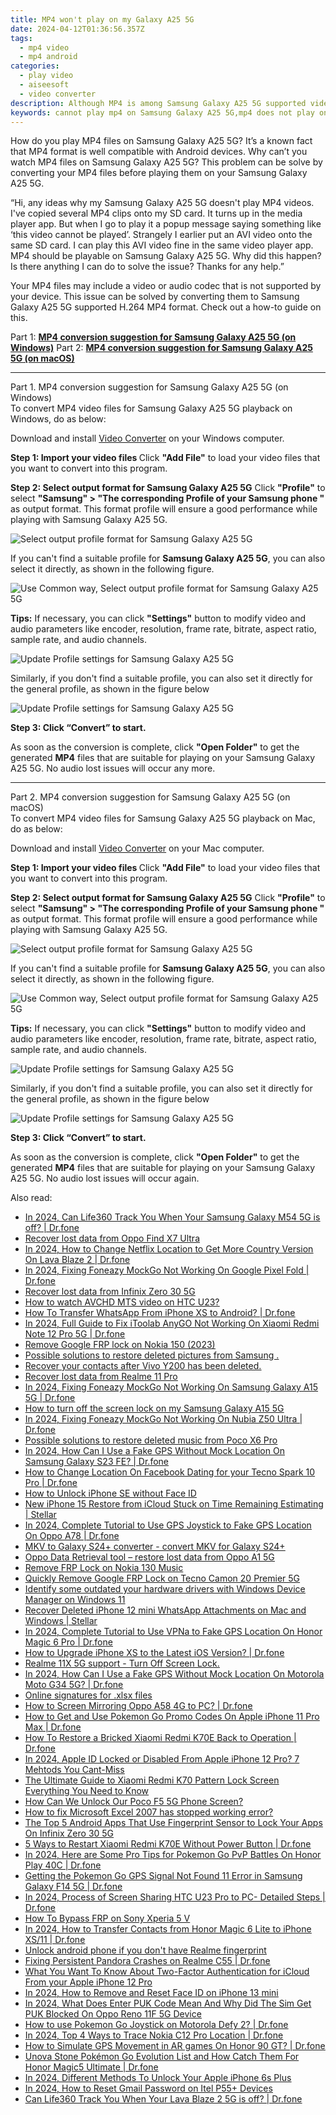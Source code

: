 ```yaml
---
title: MP4 won't play on my Galaxy A25 5G
date: 2024-04-12T01:36:56.357Z
tags: 
  - mp4 video
  - mp4 android
categories: 
  - play video
  - aiseesoft
  - video converter
description: Although MP4 is among Samsung Galaxy A25 5G supported video formats, some users still encounter incompatibility issues when playing MP4 files on Samsung Galaxy A25 5G. In this article, we explain how to solve the problem with a little workaround. 
keywords: cannot play mp4 on Samsung Galaxy A25 5G,mp4 does not play on Samsung ,play mp4 media player Samsung Galaxy A25 5G,can u play mp4 on Samsung ,why won't mp4 play on Galaxy A25 5G,why won't mp4 play on Samsung ,mp4 converter android 2018,how to converter 720p to mp4 on android,mp4 converter for android,Samsung Galaxy A25 5G wont play mp4,video to mp4 codec converter for android,video to mp4 converter for android
---
```


<div class="atpl-content atpl-for-aiseesoft-video-converter play-mp4-on-android">

<div class="atpl-post-description-part-1">
<div class="tpl-content-sub-paragraph-normal">
  <p>
    How do you play MP4 files on Samsung Galaxy A25 5G? It’s a known fact that MP4 format is well compatible with Android devices. Why can’t you watch MP4 files on Samsung Galaxy A25 5G? This problem can be solve by converting your MP4 files before playing them on your Samsung Galaxy A25 5G.
  </p>
</div>
</div>



<div class="atpl-post-description-part-2">
<div class="tpl-content-sub-paragraph-question">
  “Hi, any ideas why my Samsung Galaxy A25 5G doesn't play MP4 videos. I've copied several MP4 clips onto my SD card. It turns up in the media player app. But when I go to play it a popup message saying something like ‘this video cannot be played’. Strangely I earlier put an AVI video onto the same SD card. I can play this AVI video fine in the same video player app. MP4 should be playable on Samsung Galaxy A25 5G. Why did this happen? Is there anything I can do to solve the issue? Thanks for any help.”
</div>
<div class="tpl-content-sub-paragraph-content">
<p>
  Your MP4 files may include a video or audio codec that is not supported by your device. This issue can be solved by converting them to Samsung Galaxy A25 5G supported H.264 MP4 format. Check out a how-to guide on this.
</p>
</div>
</div>

Part 1: <strong><a href="#p1">MP4 conversion suggestion for Samsung Galaxy A25 5G (on Windows)</a></strong>
Part 2: <strong><a href="#p2">MP4 conversion suggestion for Samsung Galaxy A25 5G (on macOS)</a></strong>

<!-- Part 1 -->
<a id="p1" name="p1" ></a><hr>

<div class="atpl-step-part-style">Part 1. MP4 conversion suggestion for Samsung Galaxy A25 5G (on Windows)</div>
To convert MP4 video files for Samsung Galaxy A25 5G playback on Windows, do as below:

Download and install <a class="atpl-step-content-a-style" href="https://tools.techidaily.com/aiseesoft-total-video-converter/" >Video Converter</a> on your Windows computer.

<strong>Step 1: Import your video files </strong>
Click <b>"Add File"</b> to load your video files that you want to convert into this program.

<strong>Step 2: Select output format for Samsung Galaxy A25 5G</strong>
Click <b>"Profile"</b> to select <b>"Samsung" > "The corresponding Profile of your Samsung phone "</b> as output format. This format profile will ensure a good performance while playing with Samsung Galaxy A25 5G.

<img src="https://tools.techidaily.com/images/apps/aiseesoft/video-converter/devices/samsung/fv.mp4/win/profile-2.png" class="atpl-imgstyle" alt="Select output profile format for Samsung Galaxy A25 5G" />

If you can't find a suitable profile for **Samsung Galaxy A25 5G**, you can also select it directly, as shown in the following figure.

<img src="https://tools.techidaily.com/images/apps/aiseesoft/video-converter/devices/common_android/fv.mp4/win/profile.png" class="atpl-imgstyle" alt="Use Common way, Select output profile format for Samsung Galaxy A25 5G" />

<strong>Tips:</strong>
If necessary, you can click <b>"Settings"</b> button to modify video and audio parameters like encoder, resolution, frame rate, bitrate, aspect ratio, sample rate, and audio channels. 

<img src="https://tools.techidaily.com/images/apps/aiseesoft/video-converter/devices/samsung/fv.mp4/win/settings-5.png" class="atpl-imgstyle"  alt="Update Profile settings for Samsung Galaxy A25 5G" />

Similarly, if you don't find a suitable profile, you can also set it directly for the general profile, as shown in the figure below

<img src="https://tools.techidaily.com/images/apps/aiseesoft/video-converter/devices/common_android/fv.mp4/win/settings.png" class="atpl-imgstyle"  alt="Update Profile settings for Samsung Galaxy A25 5G" />

<strong>Step 3: Click “Convert” to start.</strong>

As soon as the conversion is complete, click <b>"Open Folder"</b> to get the generated <b>MP4</b> files that are suitable for playing on your Samsung Galaxy A25 5G. No audio lost issues will occur any more.

<!-- Part 2 -->
<a id="p2" name="p2"></a><hr>

<div class="atpl-step-part-style">Part 2. MP4 conversion suggestion for Samsung Galaxy A25 5G (on macOS)</div>
To convert MP4 video files for Samsung Galaxy A25 5G playback on Mac, do as below:

Download and install <a class="atpl-step-content-a-style" href="https://tools.techidaily.com/aiseesoft-total-video-converter/" >Video Converter</a> on your Mac computer.

<strong>Step 1: Import your video files </strong>
Click <b>"Add File"</b> to load your video files that you want to convert into this program.

<strong>Step 2: Select output format for Samsung Galaxy A25 5G</strong>
Click <b>"Profile"</b> to select <b>"Samsung" > "The corresponding Profile of your Samsung phone "</b> as output format. This format profile will ensure a good performance while playing with Samsung Galaxy A25 5G.

<img src="https://tools.techidaily.com/images/apps/aiseesoft/video-converter/devices/samsung/fv.mp4/mac/profile.png" class="atpl-imgstyle" alt="Select output profile format for Samsung Galaxy A25 5G" />

If you can't find a suitable profile for **Samsung Galaxy A25 5G**, you can also select it directly, as shown in the following figure.

<img src="https://tools.techidaily.com/images/apps/aiseesoft/video-converter/devices/common_android/fv.mp4/mac/profile.png" class="atpl-imgstyle" alt="Use Common way, Select output profile format for Samsung Galaxy A25 5G" />

<strong>Tips:</strong>
If necessary, you can click <b>"Settings"</b> button to modify video and audio parameters like encoder, resolution, frame rate, bitrate, aspect ratio, sample rate, and audio channels. 

<img src="https://tools.techidaily.com/images/apps/aiseesoft/video-converter/devices/samsung/fv.mp4/mac/settings.png" class="atpl-imgstyle"  alt="Update Profile settings for Samsung Galaxy A25 5G" />

Similarly, if you don't find a suitable profile, you can also set it directly for the general profile, as shown in the figure below

<img src="https://tools.techidaily.com/images/apps/aiseesoft/video-converter/devices/common_android/fv.mp4/win/settings.png" class="atpl-imgstyle"  alt="Update Profile settings for Samsung Galaxy A25 5G" />

<strong>Step 3: Click “Convert” to start.</strong>

As soon as the conversion is complete, click <b>"Open Folder"</b> to get the generated <b>MP4</b> files that are suitable for playing on your Samsung Galaxy A25 5G. No audio lost issues will occur again.



<div class="atpl-post-end">
  <div class="atpl-post-device-model-description">
    
  </div>
</div>

<ins class="adsbygoogle"
     style="display:block"
     data-ad-client="ca-pub-7571918770474297"
     data-ad-slot="8358498916"
     data-ad-format="auto"
     data-full-width-responsive="true"></ins>


</div>
<ins class="adsbygoogle"
    style="display:block"
    data-ad-format="autorelaxed"
    data-ad-client="ca-pub-7571918770474297"
    data-ad-slot="1223367746"></ins>

<span class="atpl-alsoreadstyle">Also read:</span>
<div><ul>
<li><a href="https://review-topics.techidaily.com/in-2024-can-life360-track-you-when-your-samsung-galaxy-m54-5g-is-off-drfone-by-drfone-virtual-android/"><u>In 2024, Can Life360 Track You When Your Samsung Galaxy M54 5G is off? | Dr.fone</u></a></li>
<li><a href="https://review-topics.techidaily.com/recover-lost-data-from-oppo-find-x7-ultra-by-fonelab-android-recover-data/"><u>Recover lost data from Oppo Find X7 Ultra</u></a></li>
<li><a href="https://review-topics.techidaily.com/in-2024-how-to-change-netflix-location-to-get-more-country-version-on-lava-blaze-2-drfone-by-drfone-virtual-android/"><u>In 2024, How to Change Netflix Location to Get More Country Version On Lava Blaze 2 | Dr.fone</u></a></li>
<li><a href="https://review-topics.techidaily.com/in-2024-fixing-foneazy-mockgo-not-working-on-google-pixel-fold-drfone-by-drfone-virtual-android/"><u>In 2024, Fixing Foneazy MockGo Not Working On Google Pixel Fold | Dr.fone</u></a></li>
<li><a href="https://review-topics.techidaily.com/recover-lost-data-from-infinix-zero-30-5g-by-fonelab-android-recover-data/"><u>Recover lost data from Infinix Zero 30 5G</u></a></li>
<li><a href="https://review-topics.techidaily.com/how-to-watch-avchd-mts-video-on-htc-u23-by-aiseesoft-video-converter-play-mts-on-android/"><u>How to watch AVCHD MTS video on HTC U23?</u></a></li>
<li><a href="https://review-topics.techidaily.com/how-to-transfer-whatsapp-from-iphone-xs-to-android-drfone-by-drfone-transfer-whatsapp-from-ios-transfer-whatsapp-from-ios/"><u>How To Transfer WhatsApp From iPhone XS to Android? | Dr.fone</u></a></li>
<li><a href="https://review-topics.techidaily.com/in-2024-full-guide-to-fix-itoolab-anygo-not-working-on-xiaomi-redmi-note-12-pro-5g-drfone-by-drfone-virtual-android/"><u>In 2024, Full Guide to Fix iToolab AnyGO Not Working On Xiaomi Redmi Note 12 Pro 5G | Dr.fone</u></a></li>
<li><a href="https://review-topics.techidaily.com/remove-google-frp-lock-on-nokia-150-2023-by-drfone-android-unlock-remove-google-frp/"><u>Remove Google FRP lock on Nokia 150 (2023)</u></a></li>
<li><a href="https://review-topics.techidaily.com/possible-solutions-to-restore-deleted-pictures-from-samsung-by-fonelab-android-recover-pictures/"><u>Possible solutions to restore deleted pictures from Samsung .</u></a></li>
<li><a href="https://review-topics.techidaily.com/recover-your-contacts-after-vivo-y200-has-been-deleted-by-fonelab-android-recover-contacts/"><u>Recover your contacts after Vivo Y200 has been deleted.</u></a></li>
<li><a href="https://review-topics.techidaily.com/recover-lost-data-from-realme-11-pro-by-fonelab-android-recover-data/"><u>Recover lost data from Realme 11 Pro</u></a></li>
<li><a href="https://review-topics.techidaily.com/in-2024-fixing-foneazy-mockgo-not-working-on-samsung-galaxy-a15-5g-drfone-by-drfone-virtual-android/"><u>In 2024, Fixing Foneazy MockGo Not Working On Samsung Galaxy A15 5G | Dr.fone</u></a></li>
<li><a href="https://review-topics.techidaily.com/how-to-turn-off-the-screen-lock-on-my-samsung-galaxy-a15-5g-by-drfone-android-unlock-android-unlock/"><u>How to turn off the screen lock on my Samsung Galaxy A15 5G</u></a></li>
<li><a href="https://review-topics.techidaily.com/in-2024-fixing-foneazy-mockgo-not-working-on-nubia-z50-ultra-drfone-by-drfone-virtual-android/"><u>In 2024, Fixing Foneazy MockGo Not Working On Nubia Z50 Ultra | Dr.fone</u></a></li>
<li><a href="https://review-topics.techidaily.com/possible-solutions-to-restore-deleted-music-from-poco-x6-pro-by-fonelab-android-recover-music/"><u>Possible solutions to restore deleted music from Poco X6 Pro</u></a></li>
<li><a href="https://review-topics.techidaily.com/in-2024-how-can-i-use-a-fake-gps-without-mock-location-on-samsung-galaxy-s23-fe-drfone-by-drfone-virtual-android/"><u>In 2024, How Can I Use a Fake GPS Without Mock Location On Samsung Galaxy S23 FE? | Dr.fone</u></a></li>
<li><a href="https://review-topics.techidaily.com/how-to-change-location-on-facebook-dating-for-your-tecno-spark-10-pro-drfone-by-drfone-virtual-android/"><u>How to Change Location On Facebook Dating for your Tecno Spark 10 Pro | Dr.fone</u></a></li>
<li><a href="https://review-topics.techidaily.com/how-to-unlock-iphone-se-without-face-id-by-drfone-ios-unlock-ios-unlock/"><u>How to Unlock iPhone SE without Face ID</u></a></li>
<li><a href="https://review-topics.techidaily.com/new-iphone-15-restore-from-icloud-stuck-on-time-remaining-estimating-stellar-by-stellar-data-recovery-ios-iphone-data-recovery/"><u>New iPhone 15 Restore from iCloud Stuck on Time Remaining Estimating | Stellar</u></a></li>
<li><a href="https://review-topics.techidaily.com/in-2024-complete-tutorial-to-use-gps-joystick-to-fake-gps-location-on-oppo-a78-drfone-by-drfone-virtual-android/"><u>In 2024, Complete Tutorial to Use GPS Joystick to Fake GPS Location On Oppo A78 | Dr.fone</u></a></li>
<li><a href="https://review-topics.techidaily.com/mkv-to-galaxy-s24plus-converter-convert-mkv-for-galaxy-s24plus-by-aiseesoft-video-converter-play-mkv-on-android/"><u>MKV to Galaxy S24+ converter - convert MKV for Galaxy S24+</u></a></li>
<li><a href="https://review-topics.techidaily.com/oppo-data-retrieval-tool-restore-lost-data-from-oppo-a1-5g-by-fonelab-android-recover-data/"><u>Oppo Data Retrieval tool – restore lost data from Oppo A1 5G</u></a></li>
<li><a href="https://review-topics.techidaily.com/remove-frp-lock-on-nokia-130-music-by-drfone-android-unlock-remove-google-frp/"><u>Remove FRP Lock on Nokia 130 Music</u></a></li>
<li><a href="https://review-topics.techidaily.com/quickly-remove-google-frp-lock-on-tecno-camon-20-premier-5g-by-drfone-android-unlock-remove-google-frp/"><u>Quickly Remove Google FRP Lock on Tecno Camon 20 Premier 5G</u></a></li>
<li><a href="https://review-topics.techidaily.com/identify-some-outdated-your-hardware-drivers-with-windows-device-manager-on-windows-11-by-drivereasy-guide/"><u>Identify some outdated your hardware drivers with Windows Device Manager on Windows 11</u></a></li>
<li><a href="https://review-topics.techidaily.com/recover-deleted-iphone-12-mini-whatsapp-attachments-on-mac-and-windows-stellar-by-stellar-data-recovery-ios-iphone-data-recovery/"><u>Recover Deleted iPhone 12 mini WhatsApp Attachments on Mac and Windows | Stellar</u></a></li>
<li><a href="https://review-topics.techidaily.com/in-2024-complete-tutorial-to-use-vpna-to-fake-gps-location-on-honor-magic-6-pro-drfone-by-drfone-virtual-android/"><u>In 2024, Complete Tutorial to Use VPNa to Fake GPS Location On Honor Magic 6 Pro | Dr.fone</u></a></li>
<li><a href="https://review-topics.techidaily.com/how-to-upgrade-iphone-xs-to-the-latest-ios-version-drfone-by-drfone-ios-system-repair-ios-system-repair/"><u>How to Upgrade iPhone XS to the Latest iOS Version? | Dr.fone</u></a></li>
<li><a href="https://review-topics.techidaily.com/realme-11x-5g-support-turn-off-screen-lock-by-drfone-android-unlock-android-unlock/"><u>Realme 11X 5G support - Turn Off Screen Lock.</u></a></li>
<li><a href="https://review-topics.techidaily.com/in-2024-how-can-i-use-a-fake-gps-without-mock-location-on-motorola-moto-g34-5g-drfone-by-drfone-virtual-android/"><u>In 2024, How Can I Use a Fake GPS Without Mock Location On Motorola Moto G34 5G? | Dr.fone</u></a></li>
<li><a href="https://review-topics.techidaily.com/online-signatures-for-xlsx-files-by-ldigisigner-sign-a-excel-sign-a-excel/"><u>Online signatures for .xlsx files</u></a></li>
<li><a href="https://screen-mirror.techidaily.com/how-to-screen-mirroring-oppo-a58-4g-to-pc-drfone-by-drfone-android/"><u>How to Screen Mirroring Oppo A58 4G to PC? | Dr.fone</u></a></li>
<li><a href="https://ios-pokemon-go.techidaily.com/how-to-get-and-use-pokemon-go-promo-codes-on-apple-iphone-11-pro-max-drfone-by-drfone-virtual-ios/"><u>How to Get and Use Pokemon Go Promo Codes On Apple iPhone 11 Pro Max | Dr.fone</u></a></li>
<li><a href="https://fix-guide.techidaily.com/how-to-restore-a-bricked-xiaomi-redmi-k70e-back-to-operation-drfone-by-drfone-fix-android-problems-fix-android-problems/"><u>How To Restore a Bricked Xiaomi Redmi K70E Back to Operation | Dr.fone</u></a></li>
<li><a href="https://apple-account.techidaily.com/in-2024-apple-id-locked-or-disabled-from-apple-iphone-12-pro-7-mehtods-you-cant-miss-by-drfone-ios/"><u>In 2024, Apple ID Locked or Disabled From Apple iPhone 12 Pro? 7 Mehtods You Cant-Miss</u></a></li>
<li><a href="https://unlock-android.techidaily.com/the-ultimate-guide-to-xiaomi-redmi-k70-pattern-lock-screen-everything-you-need-to-know-by-drfone-android/"><u>The Ultimate Guide to Xiaomi Redmi K70 Pattern Lock Screen Everything You Need to Know</u></a></li>
<li><a href="https://easy-unlock-android.techidaily.com/how-can-we-unlock-our-poco-f5-5g-phone-screen-by-drfone-android/"><u>How Can We Unlock Our Poco F5 5G Phone Screen?</u></a></li>
<li><a href="https://blog-min.techidaily.com/how-to-fix-microsoft-excel-2007-has-stopped-working-error-by-stellar-guide/"><u>How to fix Microsoft Excel 2007 has stopped working error?</u></a></li>
<li><a href="https://unlock-android.techidaily.com/the-top-5-android-apps-that-use-fingerprint-sensor-to-lock-your-apps-on-infinix-zero-30-5g-by-drfone-android/"><u>The Top 5 Android Apps That Use Fingerprint Sensor to Lock Your Apps On Infinix Zero 30 5G</u></a></li>
<li><a href="https://phone-solutions.techidaily.com/5-ways-to-restart-xiaomi-redmi-k70e-without-power-button-drfone-by-drfone-reset-android-reset-android/"><u>5 Ways to Restart Xiaomi Redmi K70E Without Power Button | Dr.fone</u></a></li>
<li><a href="https://pokemon-go-android.techidaily.com/in-2024-here-are-some-pro-tips-for-pokemon-go-pvp-battles-on-honor-play-40c-drfone-by-drfone-virtual-android/"><u>In 2024, Here are Some Pro Tips for Pokemon Go PvP Battles On Honor Play 40C | Dr.fone</u></a></li>
<li><a href="https://android-location.techidaily.com/getting-the-pokemon-go-gps-signal-not-found-11-error-in-samsung-galaxy-f14-5g-drfone-by-drfone-virtual/"><u>Getting the Pokemon Go GPS Signal Not Found 11 Error in Samsung Galaxy F14 5G | Dr.fone</u></a></li>
<li><a href="https://screen-mirror.techidaily.com/in-2024-process-of-screen-sharing-htc-u23-pro-to-pc-detailed-steps-drfone-by-drfone-android/"><u>In 2024, Process of Screen Sharing HTC U23 Pro to PC- Detailed Steps | Dr.fone</u></a></li>
<li><a href="https://phone-solutions.techidaily.com/how-to-bypass-frp-on-sony-xperia-5-v-by-drfone-android-unlock-remove-google-frp/"><u>How To Bypass FRP on Sony Xperia 5 V</u></a></li>
<li><a href="https://android-transfer.techidaily.com/in-2024-how-to-transfer-contacts-from-honor-magic-6-lite-to-iphone-xs11-drfone-by-drfone-transfer-from-android-transfer-from-android/"><u>In 2024, How to Transfer Contacts from Honor Magic 6 Lite to iPhone XS/11 | Dr.fone</u></a></li>
<li><a href="https://techidaily.com/unlock-android-phone-if-you-don-t-have-realme-fingerprint-by-drfone-android-unlock-android-unlock/"><u>Unlock android phone if you don't have Realme fingerprint</u></a></li>
<li><a href="https://howto.techidaily.com/fixing-persistent-pandora-crashes-on-realme-c55-drfone-by-drfone-fix-android-problems-fix-android-problems/"><u>Fixing Persistent Pandora Crashes on Realme C55 | Dr.fone</u></a></li>
<li><a href="https://activate-lock.techidaily.com/what-you-want-to-know-about-two-factor-authentication-for-icloud-from-your-apple-iphone-12-pro-by-drfone-ios/"><u>What You Want To Know About Two-Factor Authentication for iCloud From your Apple iPhone 12 Pro</u></a></li>
<li><a href="https://ios-unlock.techidaily.com/in-2024-how-to-remove-and-reset-face-id-on-iphone-13-mini-by-drfone-ios/"><u>In 2024, How to Remove and Reset Face ID on iPhone 13 mini</u></a></li>
<li><a href="https://sim-unlock.techidaily.com/in-2024-what-does-enter-puk-code-mean-and-why-did-the-sim-get-puk-blocked-on-oppo-reno-11f-5g-device-by-drfone-android/"><u>In 2024, What Does Enter PUK Code Mean And Why Did The Sim Get PUK Blocked On Oppo Reno 11F 5G Device</u></a></li>
<li><a href="https://android-pokemon-go.techidaily.com/how-to-use-pokemon-go-joystick-on-motorola-defy-2-drfone-by-drfone-virtual-android/"><u>How to use Pokemon Go Joystick on Motorola Defy 2? | Dr.fone</u></a></li>
<li><a href="https://android-location-track.techidaily.com/in-2024-top-4-ways-to-trace-nokia-c12-pro-location-drfone-by-drfone-virtual-android/"><u>In 2024, Top 4 Ways to Trace Nokia C12 Pro Location | Dr.fone</u></a></li>
<li><a href="https://fake-location.techidaily.com/how-to-simulate-gps-movement-in-ar-games-on-honor-90-gt-drfone-by-drfone-virtual-android/"><u>How to Simulate GPS Movement in AR games On Honor 90 GT? | Dr.fone</u></a></li>
<li><a href="https://pokemon-go-android.techidaily.com/unova-stone-pokemon-go-evolution-list-and-how-catch-them-for-honor-magic5-ultimate-drfone-by-drfone-virtual-android/"><u>Unova Stone Pokémon Go Evolution List and How Catch Them For Honor Magic5 Ultimate | Dr.fone</u></a></li>
<li><a href="https://ios-unlock.techidaily.com/in-2024-different-methods-to-unlock-your-apple-iphone-6s-plus-by-drfone-ios/"><u>In 2024, Different Methods To Unlock Your Apple iPhone 6s Plus</u></a></li>
<li><a href="https://unlock-android.techidaily.com/in-2024-how-to-reset-gmail-password-on-itel-p55plus-devices-by-drfone-android/"><u>In 2024, How to Reset Gmail Password on Itel P55+ Devices</u></a></li>
<li><a href="https://fake-location.techidaily.com/can-life360-track-you-when-your-lava-blaze-2-5g-is-off-drfone-by-drfone-virtual-android/"><u>Can Life360 Track You When Your Lava Blaze 2 5G is off? | Dr.fone</u></a></li>
</ul></div>
